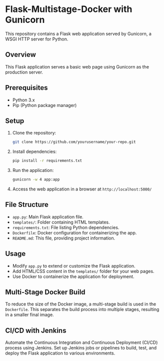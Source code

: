 # Flask-Multistage-Docker with Gunicorn

This repository contains a Flask web application served by Gunicorn, a WSGI HTTP server for Python.

## Overview

This Flask application serves a basic web page using Gunicorn as the production server.

## Prerequisites

- Python 3.x
- Pip (Python package manager)

## Setup

1. Clone the repository:

    ```bash
    git clone https://github.com/yourusername/your-repo.git
    ```

2. Install dependencies:

    ```bash
    pip install -r requirements.txt
    ```

3. Run the application:

    ```bash
    gunicorn -w 4 app:app
    ```

4. Access the web application in a browser at `http://localhost:5000/`

## File Structure

- `app.py`: Main Flask application file.
- `templates/`: Folder containing HTML templates.
- `requirements.txt`: File listing Python dependencies.
- `Dockerfile`: Docker configuration for containerizing the app.
- `README.md`: This file, providing project information.

## Usage

- Modify `app.py` to extend or customize the Flask application.
- Add HTML/CSS content in the `templates/` folder for your web pages.
- Use Docker to containerize the application for deployment.

## Multi-Stage Docker Build

To reduce the size of the Docker image, a multi-stage build is used in the `Dockerfile`. This separates the build process into multiple stages, resulting in a smaller final image.

## CI/CD with Jenkins

Automate the Continuous Integration and Continuous Deployment (CI/CD) process using Jenkins. Set up Jenkins jobs or pipelines to build, test, and deploy the Flask application to various environments.
